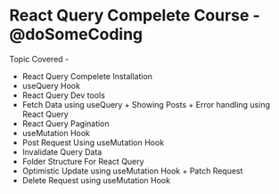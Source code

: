 # React Query Compelete Course - @doSomeCoding
Topic Covered -
- React Query Compelete Installation
- useQuery Hook
- React Query Dev tools
- Fetch Data using useQuery + Showing Posts + Error handling using React Query
- React Query Pagination
- useMutation Hook
- Post Request Using useMutation Hook
- Invalidate Query Data
- Folder Structure For React Query
- Optimistic Update using useMutation Hook + Patch Request
- Delete Request using useMutation Hook


